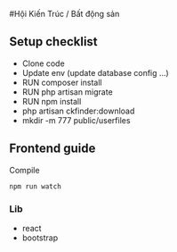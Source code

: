 #Hội Kiến Trúc / Bất động sản

## Setup checklist
- Clone code
- Update env (update database config ...)
- RUN composer install
- RUN php artisan migrate
- RUN npm install
- php artisan ckfinder:download
- mkdir -m 777 public/userfiles

## Frontend guide

Compile
```
npm run watch
```

### Lib
- react
- bootstrap

